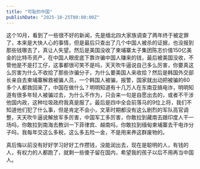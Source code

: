 ```yaml
---
title: "可耻的中国"
publishDate: "2025-10-25T00:00:00Z"
---
```


这个10月，看到了一些很不好的新闻，先是缅北四大家族调查了两年终于被定罪了，本来是大快人心的事情，但是最后只查出了几个中国人被杀的证据，也没报到那些钱哪去了，真让人失望。然后是美国没收了柬埔寨太子集团陈志价值150亿美金的比特币资产，在中国人眼皮底下靠诈骗中国人赚来的钱，最后被美国没收，不管他是不是打工仔，这事都很可笑不是吗，天天吹牛逼说自己多么厉害，你要真这么厉害为什么不收拾了那些诈骗分子，为什么要美国人来收拾？然后是韩国外交部长亲自去柬埔寨解救被骗人员，一个韩国人被骗，报警，国家就出动把被骗的60多个人都救回来了，中国在做什么？明明知道有十几万人在东南亚搞电诈，明明知道有很多年轻人被骗过去，为什么不作为，只会来一句是自愿出去的，或者不干涉他国内政，这种垃圾政府我真是服了。最后是四中全会前落马的9位上将，我们不知道他们犯了什么事，但是肯定不会小，文革时期都没有这么剧烈的军队高官调整，天天吹牛逼说解放军多厉害，中国军工多厉害，你敢拉到藏南去跟印度人干一场吗，你敢拉到南海去教训一下菲律宾、越南吗，你敢拉到缅甸柬埔寨去干电诈分子吗，我每年交这么多税，这么多五险一金，不是用来养这群废物的。

真后悔以前没有好好学习好好工作攒钱，没能润出去，现在是聪明的人，有钱的人，有权力的人都跑了，就剩一些傻子留在国内，希望我的孩子以后不用再当中国人。
